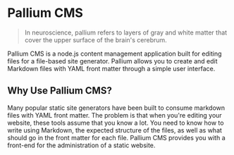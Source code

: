 # Pallium CMS
> In neuroscience, pallium refers to layers of gray and white matter that cover the upper surface of the brain's cerebrum.

Pallium CMS is a node.js content management application built for editing files for a file-based site generator. Pallium allows you to create and edit Markdown files with YAML front matter through a simple user interface.

## Why Use Pallium CMS?
Many popular static site generators have been built to consume markdown files with YAML front matter. The problem is that when you're editing your website, these tools assume that you know a lot. You need to know how to write using Markdown, the expected structure of the files, as well as what should go in the front matter for each file. Pallium CMS provides you with a front-end for the administration of a static website.
